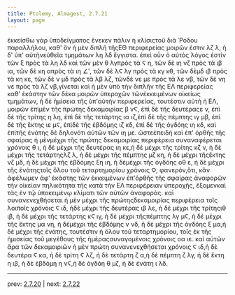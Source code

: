 ```yaml
---
title: Ptolemy, Almagest, 2.7.21
layout: page
---
```


ἐκκείσθω γὰρ ὑποδείγματος ἕνεκεν πάλιν ἡ κλίσιςτοῦ διὰ Ῥόδου παραλλήλου, καθ' ὃν ἡ μὲν διπλῆ τῆςΕΘ περιφερείας μοιρῶν ἐστιν λζ λ, ἡ δ' ὑπ' αὐτὴνεὐθεῖα τμημάτων λη λδ ἔγγιστα. ἐπεὶ οὖν ὁ αὐτὸς λόγος ἐστὶν τῶν ξ πρὸς τὰ λη λδ καὶ τῶν μὲν θ λγπρὸς τὰ Ϛ η, τῶν δὲ ιη νζ πρὸς τὰ ιβ ια, τῶν δὲ κη απρὸς τὰ ιη ∠ʹ, τῶν δὲ λϚ λγ πρὸς τὰ κγ κθ, τῶν δὲμδ ιβ πρὸς τὰ κη κε, τῶν δὲ ν μδ πρὸς τὰ λβ λζ, τῶνδὲ νε με πρὸς τὰ λε νβ, τῶν δὲ νη νε πρὸς τὰ λζ νβ,γίνεται καὶ ἡ μὲν ὑπὸ τὴν διπλῆν τῆς ΕΛ περιφερείας καθ' ἑκάστην τῶν δέκα μοιρῶν ὑπεροχῶν τῶνἐκκειμένων οἰκείως τμημάτων, ἡ δὲ ἡμίσεια τῆς ὑπ'αὐτὴν περιφερείας, τουτέστιν αὐτὴ ἡ ΕΛ, μοιρῶν ἐπὶμὲν τῆς πρώτης δεκαμοιρίας β νϚ, ἐπὶ δὲ τῆς δευτέραςε ν, ἐπὶ δὲ τῆς τρίτης η λη, ἐπὶ δὲ τῆς τετάρτης ια ιζ,ἐπὶ δὲ τῆς πέμπτης ιγ μβ, ἐπὶ δὲ τῆς ἕκτης ιε μϚ, ἐπὶδὲ τῆς ἑβδόμης ιζ κδ, ἐπὶ δὲ τῆς ὀγδόης ιη κδ, καὶ ἐπὶτῆς ἐνάτης δὲ δηλονότι αὐτῶν τῶν ιη με. ὥστεἐπειδὴ καὶ ἐπ' ὀρθῆς τῆς σφαίρας ἡ μὲνμέχρι τῆς πρώτης δεκαμοιρίας περιφέρεια συναναφέρεται χρόνοις θ ι, ἡ δὲ μέχρι τῆς δευτέρας ιη κε,ἡ δὲ μέχρι τῆς τρίτης κζ ν, ἡ δὲ μέχρι τῆς τετάρτηςλζ λ, ἡ δὲ μέχρι τῆς πέμπτης μζ κη, ἡ δὲ μέχρι τῆςἕκτης νζ μδ, ἡ δὲ μέχρι τῆς ἑβδόμης ξη ιη, ἡ δὲμέχρι τῆς ὀγδόης οθ ε, ἡ δὲ μέχρι τῆς ἐνάτηςτοῖς ὅλου τοῦ τεταρτημορίου χρόνοις Ϙ, φανερόν,ὅτι, κἂν ἀφέλωμεν ἀφ' ἑκάστης τῶν ἐκκειμένων ἐπ'ὀρθῆς τῆς σφαίρας ἀναφορῶν τὴν οἰκείαν πηλικότητα τῆς κατὰ τὴν ΕΛ περιφέρειαν ὑπεροχῆς, ἕξομενκαὶ τὰς ἐν τῷ ὑποκειμένῳ κλίματι τῶν αὐτῶν ἀναφοράς. καὶ συνανενεχθήσεται ἡ μὲν μέχρι τῆς πρώτηςδεκαμοιρίας περιφέρεια τοῖς λοιποῖς χρόνοις Ϛ ιδ, ἡδὲ μέχρι τῆς δευτέρας ιβ λε, ἡ δὲ μέχρι τῆς τρίτηςιθ ιβ, ἡ δὲ μέχρι τῆς τετάρτης κϚ ιγ, ἡ δὲ μέχρι τῆςπέμπτης λγ μϚ, ἡ δὲ μέχρι τῆς ἕκτης μα νη, ἡ δὲμέχρι τῆς ἑβδόμης ν νδ, ἡ δὲ μέχρι τῆς ὀγδόης ξ μα,ἡ δὲ μέχρι τῆς ἐνάτης, τουτέστιν ἡ ὅλου τοῦ τεταρτημορίου, τοῖς ἐκ τῆς ἡμισείας τοῦ μεγέθους τῆς ἡμέραςσυναγομένοις χρόνοις οα ιε. καὶ αὐτῶν ἄρα τῶν δεκαμοιριῶν ἡ μὲν πρώτη συνανενεχθήσεται χρόνοις Ϛ ιδ,ἡ δὲ δευτέρα Ϛ κα, ἡ δὲ τρίτη Ϛ λζ, ἡ δὲ τετάρτη ζ α,ἡ δὲ πέμπτη ζ λγ, ἡ δὲ ἕκτη η ιβ, ἡ δὲ ἑβδόμη η νϚ,ἡ δὲ ὀγδόη θ μζ, ἡ δὲ ἐνάτη ι λδ.

---

prev: [2.7.20](../2.7.20/) | next: [2.7.22](../2.7.22/)

